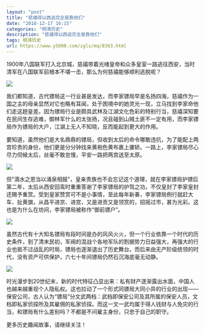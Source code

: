 ```yaml
---
layout: "post"
title: "慈禧得以西逃完全是靠他们"
date: "2018-12-17 16:15"
categories: "明清历史"
description: "慈禧得以西逃完全是靠他们"
tags: 明清历史
url: https://www.y5000.com/zgls/mq/8363.html
---
```






1900年八国联军打入北京城，慈禧带着光绪皇帝和众多皇室一路逃往西安，当时清军在八国联军前根本不堪一击，那么为何慈禧能够顺利逃脱呢？

![](https://img.y5000.com/uploads/allimg/161227/092Q34062-0.jpg)

我们都知道，古代镖局这一行业甚是发达，而李家镖局早是名扬四海，慈禧作为一国之主的母亲显然对它也略有耳闻，处于困境中的她灵光一现，立马找到李家命他们走这趟皇差。因为镖局行业是颇具武林及江湖文化色彩的特别行当，慈禧深知要在民间生存逃难，御林军什么的太张扬，况且碰到山贼土匪不一定有用，而李家镖局作为镖局的大户，江湖上无人不知晓，反而能起到更大的作用。

要知道，虽然他们是大名鼎鼎的镖局，但收到太后的命令哪敢违抗，为了能配上两宫珍贵的身份，他们更是分分钟找来黄袍色黄布裹上骡轿。一路上，李家镖局尽心尽力伺候太后，丝毫不敢怠慢，平安一路把两宫送至太原。

![](https://img.y5000.com/uploads/allimg/161227/8-16122F92322D3.jpg)

但"滴水之恩当以涌泉相报"，皇亲贵族也不会忘记这个道理，就在李家镖局护镖后第二年，太后从西安回鸾时重重答谢了李家镖局的护驾之功，不仅皇封了李家皇封还赐予重赏。受到皇家赞赏可不是小事情，至此每年新春，李家镖局例行就赶大车、扯黄旗，从昌平进京、进宫，又是进贡又是领赏的，招摇过市，甚为光彩。这也是为什么在坊间，李家镖局被称作“御前镖户”。

![](https://img.y5000.com/uploads/allimg/161227/092Q36104-1.jpg)

虽然古代有十大知名镖局有段时间是办的风风火火，但一个行业依靠一个时代的历史条件，到了清末民初，军阀的混战个各地军队的割据势力日益强大，再强大的行业也抵不过战乱的时局，镖局也逐渐退出了历史舞台。而后来由无产阶级统领的时代，没有资产可供保护，六七十年间镖局仍然石沉海底毫无动静。

![](https://img.y5000.com/uploads/allimg/161227/8-16122F9233D06.jpg)

时光漫步到20世纪末，新的时代特征凸显出来：私有财产逐渐露出水面，中国人也越来越重视个人隐私权。这也拉动了一个形式同镖局大同小异的行业的出现——保安公司，古人认为“镖局”分文武两档：武档即保安公司及其所属的保安人员，文档即私家侦探所及其雇佣的私家侦探。而这一文一武均属于得人钱财与人免灾的行当，和镖局有什么差别吗？不都是不问雇主身份，只忠于自己的职守。

更多历史趣闻故事，请继续关注！
